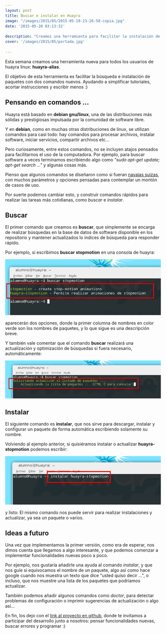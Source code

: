 ```yaml
---
layout: post
title: Buscar e instalar en Huayra
image: "/images/2015/05/2015-05-19-23-26-58-copia.jpg"
date: '2015-05-20 03:13:32'

description: "Creamos una herramienta para facilitar la instalación de software en Huayra"
cover: '/images/2015/05/portada.jpg'

---
```


Esta semana creamos una herramienta nueva para todos los usuarios de huayra linux: **huayra-alias**.

El objetivo de esta herramienta es facilitar la búsqueda e instalación de paquetes con dos comandos nuevos. Ayudando a simplificar tutoriales, acortar instrucciones y escribir menos :)

## Pensando en comandos ...

Huayra está basado en **debian gnu/linux**, una de las distribuciones más sólidas y prestigiosas impulsada por la comunidad de software libre.

Y en **debian**, como en muchas otras distribuciones de linux, se utilizan comandos para casi todo: hay comandos para procesar archivos, instalar software, iniciar servicios, compartir archivos etc...

Pero curiosamente, entre estos comandos, no se incluyen atajos pensados para facilitarnos el uso de la computadora. Por ejemplo, para buscar software a veces terminamos escribiendo algo como *"sudo apt-get update; apt-get search ..."*  y algunas cosas más.

Pienso que algunos comandos se diseñaron como si fueran [navajas suizas](http://es.wikipedia.org/wiki/Navaja_suiza), con muchos parámetros y opciones pensadas para contemplar un montón de casos de uso.

Por suerte podemos cambiar esto, y construir comandos rápidos para realizar las tareas más cotidianas, como *buscar* e *instalar*.

## Buscar

El primer comando que creamos es **buscar**, que simplemente se encarga de realizar búsquedas en la base de datos de software disponible en los repositorio y mantener actualizados lo índices de búsqueda para responder rápido.

Por ejemplo, si escribimos **buscar stopmotion** en una consola de huayra:

![](/images/2015/05/huayra-3-0--i386---Running--2015-05-19-23-29-26.png)

aparecerán dos opciones, donde la primer columna de nombres en color verde son los nombres de paquetes, y lo que sigue es una descripción breve.

Y también vale comentar que el comando **buscar** realizará una actualización y optimización de búsquedas si fuera necesario, automáticamente:

![](/images/2015/05/huayra-3-0--i386---Running--2015-05-19-23-28-32-png.png)

## Instalar

El siguiente comando es **instalar**, que nos sirve para descargar, instalar y configurar un paquete de forma automática escribiendo solamente su nombre.

Volviendo al ejemplo anterior, si quisiéramos instalar o actualizar **huayra-stopmotion** podemos escribir:

![](/images/2015/05/huayra-3-0--i386---Running--2015-05-19-23-30-03.png)

y listo: El mismo comando nos puede servir para realizar instalaciones y actualizar, ya sea un paquete o varios.


## Ideas a futuro

Una vez que implementamos la primer versión, como era de esperar, nos dimos cuenta que llegamos a algo interesante, y que podemos comenzar a implementar funcionalidades nuevas poco a poco.

Por ejemplo, nos gustaría añadirle una ayuda al comando *instalar*, y que nos guíe si equivocamos el nombre de un paquete, algo así como hace google cuando nos muestra un texto que dice "usted quiso decir ...", o incluso, que nos muestre una lista de los paquetes que podríamos actualizar.

También podemos añadir algunos comandos como *doctor*, para detectar problemas de configuración o imprimir sugerencias de actualización o algo así...

En fin, los dejo con el [link al proyecto en github](https://github.com/HuayraLinux/huayra-alias), donde te invitamos a participar del desarrollo junto a nosotros: pensar funcionalidades nuevas, buscar errores y programar :)

